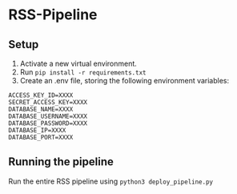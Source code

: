 # RSS-Pipeline

## Setup

1. Activate a new virtual environment.
2. Run `pip install -r requirements.txt`
3. Create an .env file, storing the following environment variables:

```
ACCESS_KEY_ID=XXXX
SECRET_ACCESS_KEY=XXXX
DATABASE_NAME=XXXX
DATABASE_USERNAME=XXXX
DATABASE_PASSWORD=XXXX
DATABASE_IP=XXXX
DATABASE_PORT=XXXX
```

## Running the pipeline

Run the entire RSS pipeline using `python3 deploy_pipeline.py`
